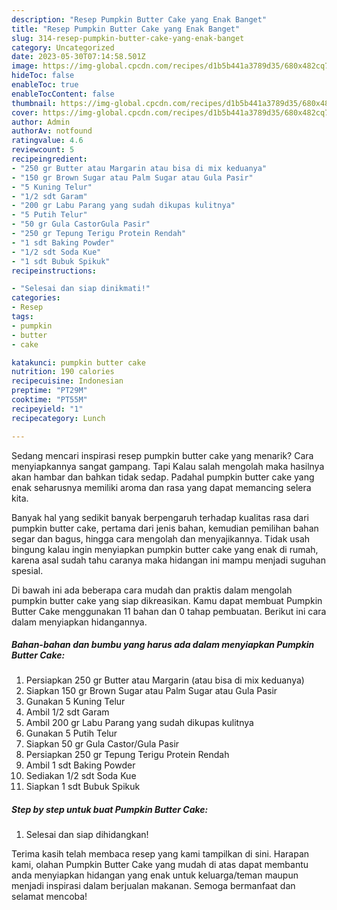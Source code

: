 ```yaml
---
description: "Resep Pumpkin Butter Cake yang Enak Banget"
title: "Resep Pumpkin Butter Cake yang Enak Banget"
slug: 314-resep-pumpkin-butter-cake-yang-enak-banget
category: Uncategorized
date: 2023-05-30T07:14:58.501Z
image: https://img-global.cpcdn.com/recipes/d1b5b441a3789d35/680x482cq70/pumpkin-butter-cake-foto-resep-utama.jpg
hideToc: false
enableToc: true
enableTocContent: false
thumbnail: https://img-global.cpcdn.com/recipes/d1b5b441a3789d35/680x482cq70/pumpkin-butter-cake-foto-resep-utama.jpg
cover: https://img-global.cpcdn.com/recipes/d1b5b441a3789d35/680x482cq70/pumpkin-butter-cake-foto-resep-utama.jpg
author: Admin
authorAv: notfound
ratingvalue: 4.6
reviewcount: 5
recipeingredient:
- "250 gr Butter atau Margarin atau bisa di mix keduanya"
- "150 gr Brown Sugar atau Palm Sugar atau Gula Pasir"
- "5 Kuning Telur"
- "1/2 sdt Garam"
- "200 gr Labu Parang yang sudah dikupas kulitnya"
- "5 Putih Telur"
- "50 gr Gula CastorGula Pasir"
- "250 gr Tepung Terigu Protein Rendah"
- "1 sdt Baking Powder"
- "1/2 sdt Soda Kue"
- "1 sdt Bubuk Spikuk"
recipeinstructions:

- "Selesai dan siap dinikmati!"
categories:
- Resep
tags:
- pumpkin
- butter
- cake

katakunci: pumpkin butter cake 
nutrition: 190 calories
recipecuisine: Indonesian
preptime: "PT29M"
cooktime: "PT55M"
recipeyield: "1"
recipecategory: Lunch

---
```



Sedang mencari inspirasi resep pumpkin butter cake yang menarik? Cara menyiapkannya sangat gampang. Tapi Kalau salah mengolah maka hasilnya akan hambar dan bahkan tidak sedap. Padahal pumpkin butter cake yang enak seharusnya memiliki aroma dan rasa yang dapat memancing selera kita.


Banyak hal yang sedikit banyak berpengaruh terhadap kualitas rasa dari pumpkin butter cake, pertama dari jenis bahan, kemudian pemilihan bahan segar dan bagus, hingga cara mengolah dan menyajikannya. Tidak usah bingung kalau ingin menyiapkan pumpkin butter cake yang enak di rumah, karena asal sudah tahu caranya maka hidangan ini mampu menjadi suguhan spesial.




Di bawah ini ada beberapa cara mudah dan praktis dalam mengolah pumpkin butter cake yang siap dikreasikan. Kamu dapat membuat Pumpkin Butter Cake menggunakan 11 bahan dan 0 tahap pembuatan. Berikut ini cara dalam menyiapkan hidangannya.

<!--inarticleads1-->

##### Bahan-bahan dan bumbu yang harus ada dalam menyiapkan Pumpkin Butter Cake:

1. Persiapkan 250 gr Butter atau Margarin (atau bisa di mix keduanya)
1. Siapkan 150 gr Brown Sugar atau Palm Sugar atau Gula Pasir
1. Gunakan 5 Kuning Telur
1. Ambil 1/2 sdt Garam
1. Ambil 200 gr Labu Parang yang sudah dikupas kulitnya
1. Gunakan 5 Putih Telur
1. Siapkan 50 gr Gula Castor/Gula Pasir
1. Persiapkan 250 gr Tepung Terigu Protein Rendah
1. Ambil 1 sdt Baking Powder
1. Sediakan 1/2 sdt Soda Kue
1. Siapkan 1 sdt Bubuk Spikuk




<!--inarticleads2-->

##### Step by step untuk buat Pumpkin Butter Cake:


1. Selesai dan siap dihidangkan!



Terima kasih telah membaca resep yang kami tampilkan di sini. Harapan kami, olahan Pumpkin Butter Cake yang mudah di atas dapat membantu anda menyiapkan hidangan yang enak untuk keluarga/teman maupun menjadi inspirasi dalam berjualan makanan. Semoga bermanfaat dan selamat mencoba!
